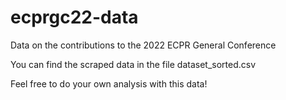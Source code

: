 # ecprgc22-data
Data on the contributions to the 2022 ECPR General Conference

You can find the scraped data in the file dataset_sorted.csv

Feel free to do your own analysis with this data!
